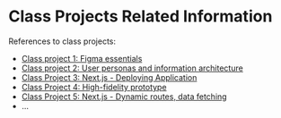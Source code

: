# Class Projects Related Information

References to class projects:

- [Class project 1: Figma essentials](/class-projects/class-project-1/)
- [Class project 2: User personas and information architecture](/class-projects/class-project-2/)
- [Class Project 3: Next.js - Deploying Application](/class-projects/class-project-3/)
- [Class Project 4: High-fidelity prototype](/class-projects/class-project-4/)
- [Class Project 5: Next.js - Dynamic routes, data fetching](/class-projects/class-project-5/)  
- ...
